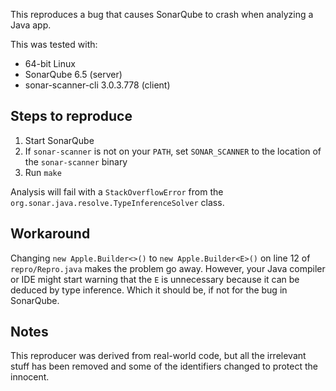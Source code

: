 This reproduces a bug that causes SonarQube to crash when analyzing a Java app.

This was tested with:

* 64-bit Linux
* SonarQube 6.5 (server)
* sonar-scanner-cli 3.0.3.778 (client)

## Steps to reproduce

1. Start SonarQube
2. If `sonar-scanner` is not on your `PATH`, set `SONAR_SCANNER` to the location of the `sonar-scanner` binary
3. Run `make`

Analysis will fail with a `StackOverflowError` from the `org.sonar.java.resolve.TypeInferenceSolver` class.

## Workaround

Changing `new Apple.Builder<>()` to `new Apple.Builder<E>()` on line 12 of `repro/Repro.java` makes the problem
go away.  However, your Java compiler or IDE might start warning that the `E` is unnecessary because it can be
deduced by type inference.  Which it should be, if not for the bug in SonarQube.

## Notes

This reproducer was derived from real-world code, but all the irrelevant stuff has been removed and some of the
identifiers changed to protect the innocent.
